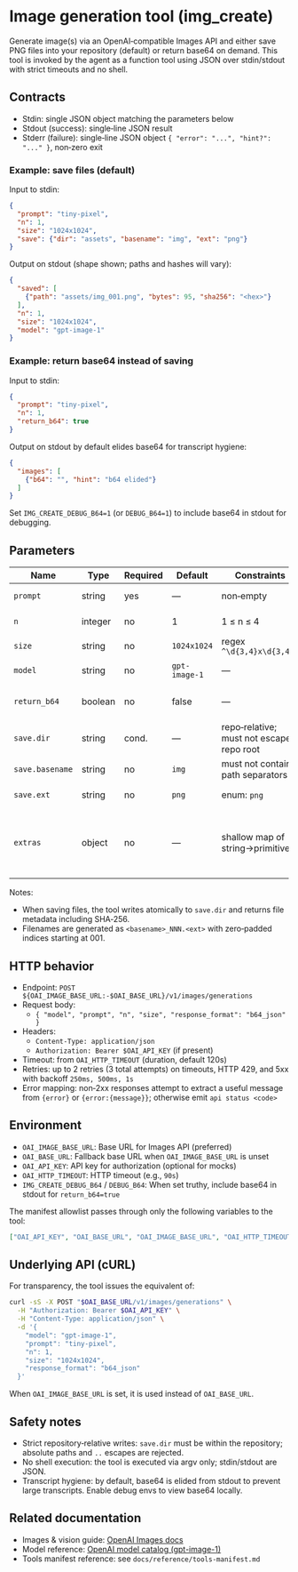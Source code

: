 # Image generation tool (img_create)

Generate image(s) via an OpenAI‑compatible Images API and either save PNG files into your repository (default) or return base64 on demand. This tool is invoked by the agent as a function tool using JSON over stdin/stdout with strict timeouts and no shell.

## Contracts

- Stdin: single JSON object matching the parameters below
- Stdout (success): single‑line JSON result
- Stderr (failure): single‑line JSON object `{ "error": "...", "hint?": "..." }`, non‑zero exit

### Example: save files (default)

Input to stdin:

```json
{
  "prompt": "tiny-pixel",
  "n": 1,
  "size": "1024x1024",
  "save": {"dir": "assets", "basename": "img", "ext": "png"}
}
```

Output on stdout (shape shown; paths and hashes will vary):

```json
{
  "saved": [
    {"path": "assets/img_001.png", "bytes": 95, "sha256": "<hex>"}
  ],
  "n": 1,
  "size": "1024x1024",
  "model": "gpt-image-1"
}
```

### Example: return base64 instead of saving

Input to stdin:

```json
{
  "prompt": "tiny-pixel",
  "n": 1,
  "return_b64": true
}
```

Output on stdout by default elides base64 for transcript hygiene:

```json
{
  "images": [
    {"b64": "", "hint": "b64 elided"}
  ]
}
```

Set `IMG_CREATE_DEBUG_B64=1` (or `DEBUG_B64=1`) to include base64 in stdout for debugging.

## Parameters

| Name        | Type      | Required | Default       | Constraints                               | Notes |
|-------------|-----------|----------|---------------|-------------------------------------------|-------|
| `prompt`    | string    | yes      | —             | non‑empty                                  | Text prompt for the image(s).
| `n`         | integer   | no       | 1             | 1 ≤ n ≤ 4                                  | Number of images to generate.
| `size`      | string    | no       | `1024x1024`   | regex `^\d{3,4}x\d{3,4}$`                 | Width x height in pixels.
| `model`     | string    | no       | `gpt-image-1` | —                                         | Passed as‑is to the Images API.
| `return_b64`| boolean   | no       | false         | —                                         | When true, returns base64 JSON instead of writing files.
| `save.dir`  | string    | cond.    | —             | repo‑relative; must not escape repo root   | Required when `return_b64=false` (default).
| `save.basename` | string| no       | `img`         | must not contain path separators           | Filename stem; tool appends `_<001..>.ext`.
| `save.ext`  | string    | no       | `png`         | enum: `png`                                | Output format; currently PNG only.
| `extras`    | object    | no       | —             | shallow map of string→primitive            | Optional pass-through for known keys like `background:"transparent"`; only primitives are allowed; core keys are not overridden.

Notes:
- When saving files, the tool writes atomically to `save.dir` and returns file metadata including SHA‑256.
- Filenames are generated as `<basename>_NNN.<ext>` with zero‑padded indices starting at 001.

## HTTP behavior

- Endpoint: `POST ${OAI_IMAGE_BASE_URL:-$OAI_BASE_URL}/v1/images/generations`
- Request body:
  - `{ "model", "prompt", "n", "size", "response_format": "b64_json" }`
- Headers:
  - `Content-Type: application/json`
  - `Authorization: Bearer $OAI_API_KEY` (if present)
- Timeout: from `OAI_HTTP_TIMEOUT` (duration, default 120s)
- Retries: up to 2 retries (3 total attempts) on timeouts, HTTP 429, and 5xx with backoff `250ms, 500ms, 1s`
- Error mapping: non‑2xx responses attempt to extract a useful message from `{error}` or `{error:{message}}`; otherwise emit `api status <code>`

## Environment

- `OAI_IMAGE_BASE_URL`: Base URL for Images API (preferred)
- `OAI_BASE_URL`: Fallback base URL when `OAI_IMAGE_BASE_URL` is unset
- `OAI_API_KEY`: API key for authorization (optional for mocks)
- `OAI_HTTP_TIMEOUT`: HTTP timeout (e.g., `90s`)
- `IMG_CREATE_DEBUG_B64` / `DEBUG_B64`: When set truthy, include base64 in stdout for `return_b64=true`

The manifest allowlist passes through only the following variables to the tool:

```json
["OAI_API_KEY", "OAI_BASE_URL", "OAI_IMAGE_BASE_URL", "OAI_HTTP_TIMEOUT"]
```

## Underlying API (cURL)

For transparency, the tool issues the equivalent of:

```bash
curl -sS -X POST "$OAI_BASE_URL/v1/images/generations" \
  -H "Authorization: Bearer $OAI_API_KEY" \
  -H "Content-Type: application/json" \
  -d '{
    "model": "gpt-image-1",
    "prompt": "tiny-pixel",
    "n": 1,
    "size": "1024x1024",
    "response_format": "b64_json"
  }'
```

When `OAI_IMAGE_BASE_URL` is set, it is used instead of `OAI_BASE_URL`.

## Safety notes

- Strict repository‑relative writes: `save.dir` must be within the repository; absolute paths and `..` escapes are rejected.
- No shell execution: the tool is executed via argv only; stdin/stdout are JSON.
- Transcript hygiene: by default, base64 is elided from stdout to prevent large transcripts. Enable debug envs to view base64 locally.

## Related documentation

- Images & vision guide: [OpenAI Images docs](https://platform.openai.com/docs/guides/images)
- Model reference: [OpenAI model catalog (gpt-image-1)](https://platform.openai.com/docs/models)
- Tools manifest reference: see `docs/reference/tools-manifest.md`
